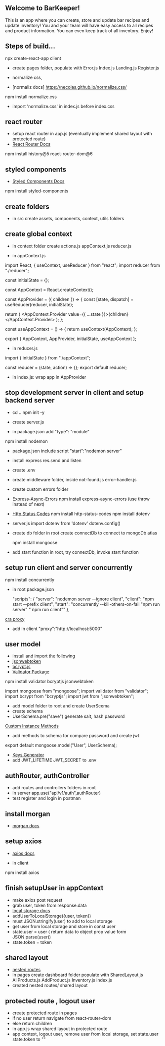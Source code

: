 ## Welcome to BarKeeper!

This is an app where you can create, store and update bar recipes and update inventory!
You and your team will have easy access to all recipes and product information. You can even keep track of all inventory. Enjoy!

## Steps of build...

npx create-react-app client

- create pages folder, populate with Error.js Index.js Landing.js Register.js

- normalize css,
- [normaliz docs] https://necolas.github.io/normalize.css/

npm install normalize.css

- import 'normalize.css' in index.js before index.css

## react router

- setup react router in app.js (eventually implement shared layout with protected route)
- [React Router Docs](https://reactrouter.com/docs/en/v6)

npm install history@5 react-router-dom@6

## styled components

- [Styled Components Docs](https://styled-components.com/)

npm install styled-components

## create folders

- in src create assets, components, context, utils folders

## create global context

- in context folder create actions.js appContext.js reducer.js

- in appContext.js

import React, { useContext, useReducer } from "react";
import reducer from "./reducer";

const initialState = {};

const AppContext = React.createContext();

const AppProvider = ({ children }) => {
const [state, dispatch] = useReducer(reducer, initialState);

return (
<AppContext.Provider value={{ ...state }}>{children}</AppContext.Provider>
);
};

const useAppContext = () => {
return useContext(AppContext);
};

export { AppContext, AppProvider, initialState, useAppContext };

- in reducer.js

import { initialState } from "./appContext";

const reducer = (state, action) => {};
export default reducer;

- in index.js: wrap <AppProvider><app/></AppProvider> app in AppProvider

## stop development server in client and setup backend server

- cd ..
  npm init -y

- create server.js
- in package.json add "type": "module"

npm install nodemon

- package.json include script "start":"nodemon server"
- install express res.send and listen
- create .env
- create middleware folder, inside not-found.js error-handler.js
- create custom errors folder

- [Express-Async-Errors](https://www.npmjs.com/package/express-async-errors)
  npm install express-async-errors (use throw instead of next)
- [Http Status Codes](https://www.npmjs.com/package/http-status-codes)
  npm install http-status-codes
  npm install dotenv

- server.js
  import dotenv from 'dotenv'
  dotenv.config()

- create db folder in root
  create connectDb to connect to mongoDb atlas

  npm install mongoose

- add start function in root, try connectDb, invoke start function

## setup run client and server concurrently

npm install concurrently

- in root package.json

  "scripts": {
  "server": "nodemon server --ignore client",
  "client": "npm start --prefix client",
  "start": "concurrently --kill-others-on-fail \"npm run server\" \" npm run client\""
  },

[cra proxy](https://create-react-app.dev/docs/proxying-api-requests-in-development/)

- add in client
  "proxy":"http://localhost:5000"

## user model

- install and import the following
- [jsonwebtoken](https://www.npmjs.com/package/jsonwebtoken)
- [bcrypt.js](https://www.npmjs.com/package/bcryptjs)
- [Validator Package](https://www.npmjs.com/package/validator)

npm install validator bcryptjs jsonwebtoken

import mongoose from "mongoose";
import validator from "validator";
import bcrypt from "bcryptjs";
import jwt from "jsonwebtoken";

- add model folder to root and create UserScema
- create schema
- UserSchema.pre("save") generate salt, hash password

[Custom Instance Methods](https://mongoosejs.com/docs/guide.html#methods)

- add methods to schema for compare password and create jwt

export default mongoose.model("User", UserSchema);

- [Keys Generator](https://www.allkeysgenerator.com/)
- add JWT_LIFETIME JWT_SECRET to .env

## authRouter, authController

- add routes and controllers folders in root
- in server
  app.use("api/v1/auth",authRouter)
- test register and login in postman

## install morgan

- [morgan docs](https://www.npmjs.com/package/morgan)

## setup axios

- [axios docs](https://axios-http.com/docs/intro)

- in client

npm install axios

## finish setupUser in appContext

- make axios post request
- grab user, token from response.data
- [local storage docs](https://developer.mozilla.org/en-US/docs/Web/API/Window/localStorage)
- addUserToLocalStorage({user, token})
- must JSON.stringify(user) to add to local storage
- get user from local storage and store in const user
- state.user = user ( return data to object prop value form JSON.parse(user))
- state.token = token

## shared layout

- [nested routes](https://reactrouter.com/docs/en/v6/getting-started/overview)
- in pages create dashboard folder populate with SharedLayout.js AllProducts.js AddProduct.js Inventory.js index.js
- created nested routes/ shared layout

## protected route , logout user

- create protected route in pages
- if no user return navigate from react-router-dom
- else return children
- in app.js wrap shared layout in protected route
- app context, logout user, remove user from local storage, set state.user state.token to ""
